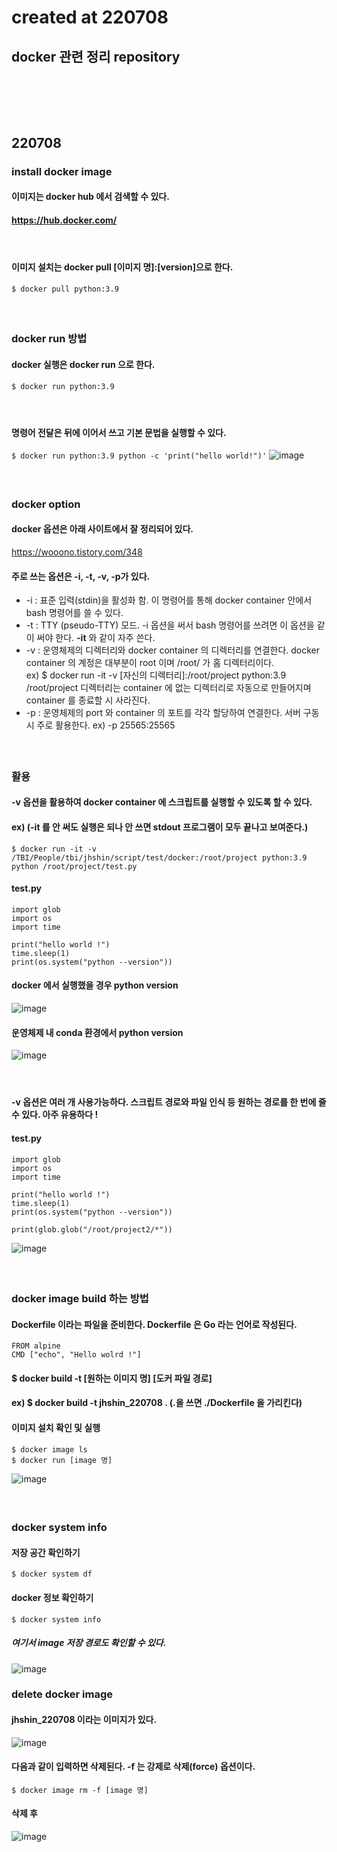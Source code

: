 # created at 220708
## docker 관련 정리 repository

### <br/><br/><br/>

## 220708
### install docker image 
#### 이미지는 docker hub 에서 검색할 수 있다.
#### https://hub.docker.com/
#### <br/>
#### 이미지 설치는 docker pull \[이미지 명\]:\[version\]으로 한다.
```$ docker pull python:3.9```
#### <br/>

### docker run 방법
#### docker 실행은 docker run 으로 한다.
```$ docker run python:3.9```
#### <br/>
#### 명령어 전달은 뒤에 이어서 쓰고 기본 문법을 실행할 수 있다.
```$ docker run python:3.9 python -c 'print("hello world!")'```
![image](https://user-images.githubusercontent.com/62974484/177891673-5acbe326-a880-456f-961c-41562165eff5.png) <br/>
#### <br/>

### docker option
#### docker 옵션은 아래 사이트에서 잘 정리되어 있다.
https://wooono.tistory.com/348
#### 주로 쓰는 옵션은 -i, -t, -v, -p가 있다.
- \-i : 표준 입력(stdin)을 활성화 함. 이 명령어를 통해 docker container 안에서 bash 명령어를 쓸 수 있다.
- \-t : TTY (pseudo-TTY) 모드. \-i 옵션을 써서 bash 명령어를 쓰려면 이 옵션을 같이 써야 한다. **\-it** 와 같이 자주 쓴다.
- \-v : 운영체제의 디렉터리와 docker container 의 디렉터리를 연결한다. docker container 의 계정은 대부분이 root 이며 /root/ 가 홈 디렉터리이다. <br/> ex) $ docker run -it -v \[자신의 디렉터리\]:/root/project python:3.9 <br/> /root/project 디렉터리는 container 에 없는 디렉터리로 자동으로 만들어지며 container 를 종료할 시 사라진다.
- \-p : 운영체제의 port 와 container 의 포트를 각각 할당하여 연결한다. 서버 구동시 주로 활용한다. ex) -p 25565:25565
#### <br/>

### 활용
#### -v 옵션을 활용하여 docker container 에 스크립트를 실행할 수 있도록 할 수 있다.
#### ex) (-it 를 안 써도 실행은 되나 안 쓰면 stdout  프로그램이 모두 끝나고 보여준다.)
```$ docker run -it -v /TBI/People/tbi/jhshin/script/test/docker:/root/project python:3.9 python /root/project/test.py```
#### test.py
```
import glob
import os
import time

print("hello world !")
time.sleep(1)
print(os.system("python --version"))
```
#### docker 에서 실행했을 경우 python version
![image](https://user-images.githubusercontent.com/62974484/177893323-ff1f9ea0-28a0-4d06-a3af-76af92b782ad.png)
#### 운영체제 내 conda 환경에서 python version
![image](https://user-images.githubusercontent.com/62974484/177892938-76f4d5c9-8946-4801-92b1-0bb697b71d87.png)
#### <br/>
#### \-v 옵션은 여러 개 사용가능하다. 스크립트 경로와 파일 인식 등 원하는 경로를 한 번에 줄 수 있다. 아주 유용하다 !
#### test.py
```
import glob
import os
import time

print("hello world !")
time.sleep(1)
print(os.system("python --version"))

print(glob.glob("/root/project2/*"))
```
![image](https://user-images.githubusercontent.com/62974484/177893625-3aebaaf4-9446-4bc1-8d53-ebeb5f4a1cad.png)
#### <br/>

### docker image build 하는 방법
#### Dockerfile 이라는 파일을 준비한다. Dockerfile 은 Go 라는 언어로 작성된다.
```
FROM alpine
CMD ["echo", "Hello wolrd !"]
```
#### $ docker build -t \[원하는 이미지 명\] \[도커 파일 경로\]
#### ex) $ docker build -t jhshin_220708 . (.을 쓰면 ./Dockerfile 을 가리킨다)
#### 이미지 설치 확인 및 실행
```
$ docker image ls
$ docker run [image 명]
```
![image](https://user-images.githubusercontent.com/62974484/177895321-355880cd-0c62-4724-99c5-730eff64eda9.png)
#### <br/>

### docker system info
#### 저장 공간 확인하기
```$ docker system df```
#### docker 정보 확인하기
```$ docker system info```
##### 여기서 image 저장 경로도 확인할 수 있다.
![image](https://user-images.githubusercontent.com/62974484/177901305-ae80ebd4-30f7-4071-9423-7d8777b0d4af.png)

### delete docker image
#### jhshin_220708 이라는 이미지가 있다.
![image](https://user-images.githubusercontent.com/62974484/177903089-8e6dcfd4-5236-4d98-a1b0-72f311b91839.png)
#### 다음과 같이 입력하면 삭제된다. \-f 는 강제로 삭제(force) 옵션이다.
```
$ docker image rm -f [image 명]
```
#### 삭제 후
![image](https://user-images.githubusercontent.com/62974484/177903246-a41c1f15-8d14-4182-9c69-1ca0613d0a6c.png)


